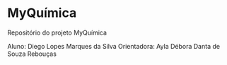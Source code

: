 MyQuímica
=========

Repositório do projeto MyQuímica

Aluno: Diego Lopes Marques da Silva
Orientadora: Ayla Débora Danta de Souza Rebouças